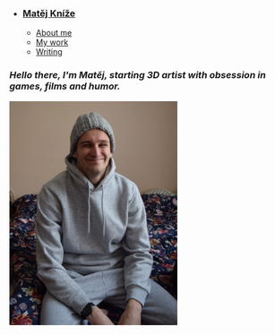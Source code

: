 - ### [Matěj Kníže](https://matej-knize.github.io/english-for-designers/03-content-first/)
    - [About me](about.md)
    - [My work](work.md)
    - [Writing](writing.md)





### ***Hello there, I'm Matěj, starting 3D artist with obsession in games, films and humor.***

<img src="images/smiling_me.JPG" width="300" height="400" >
